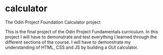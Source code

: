 # calculator
The Odin Project Foundation Calculator project

This is the final project of the Odin Project Fundamentals curriculum. In this project I will have to demonstrate and test everything I learned through the different sections of the course. I will have to demonstrate my understanding of HTML, CSS and JS by building a GUI calculator. 
